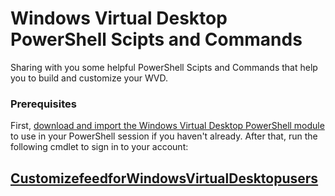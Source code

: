 # Windows Virtual Desktop PowerShell Scipts and Commands

Sharing with you some helpful PowerShell Scipts and Commands that help you to  build and customize your WVD.


### Prerequisites

First, [download and import the Windows Virtual Desktop PowerShell module](https://docs.microsoft.com/en-us/powershell/windows-virtual-desktop/overview/) to use in your PowerShell session if you haven't already. After that, run the following cmdlet to sign in to your account:


## [CustomizefeedforWindowsVirtualDesktopusers](https://github.com/3tallah/PowerShellScripts/tree/master/WVD/CustomizefeedforWindowsVirtualDesktopusers)
